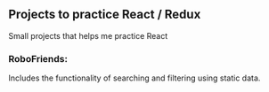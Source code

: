 ## Projects to practice React / Redux
Small projects that helps me practice React

### RoboFriends:
Includes the functionality of searching and filtering using static data.
